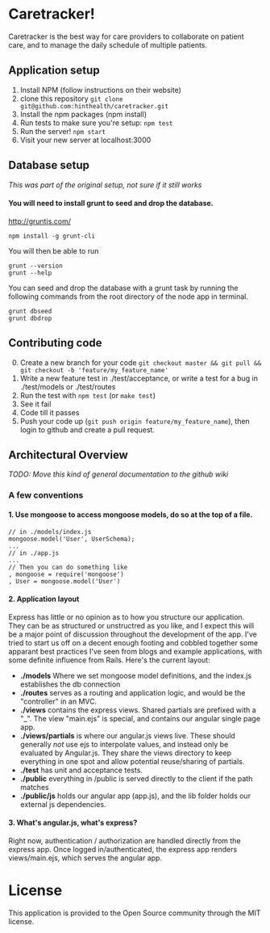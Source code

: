 # Caretracker!
Caretracker is the best way for care providers to collaborate on patient care, and
to manage the daily schedule of multiple patients.

## Application setup
1. Install NPM (follow instructions on their website)
2. clone this repository ```git clone git@github.com:hinthealth/caretracker.git```
3. Install the npm packages (npm install)
4. Run tests to make sure you're setup: ```npm test```
5. Run the server! ```npm start```
6. Visit your new server at localhost:3000

## Database setup
_This was part of the original setup, not sure if it still works_
#### You will need to install grunt to seed and drop the database.

http://gruntjs.com/

```
npm install -g grunt-cli
```

You will then be able to run

```
grunt --version
grunt --help
```

You can seed and drop the database with a grunt task by running the following commands from the root directory of the node app in terminal.

```
grunt dbseed
grunt dbdrop
```


## Contributing code
0. Create a new branch for your code ```git checkout master && git pull && git checkout -b 'feature/my_feature_name'```
1. Write a new feature test in ./test/acceptance, or write a test for a bug in ./test/models or ./test/routes
2. Run the test with ```npm test``` (or ```make test```)
3. See it fail
4. Code till it passes
5. Push your code up (```git push origin feature/my_feature_name```), then login to github and create a pull request.


## Architectural Overview
_TODO: Move this kind of general documentation to the github wiki_

### A few conventions
#### 1. Use mongoose to access mongoose models, do so at the top of a file.

```
// in ./models/index.js
mongoose.model('User', UserSchema);
...
// in ./app.js
...
// Then you can do something like
, mongoose = require('mongoose')
, User = mongoose.model('User')
```
#### 2. Application layout
Express has little or no opinion as to how you structure our application. They can be as structured or unstructred as you like, and I expect this will be a major point of discussion throughout the development of the app. I've tried to start us off on a decent enough footing and cobbled together some apparant best practices I've seen from blogs and example applications, with some definite influence from Rails. Here's the current layout:

* **./models** Where we set mongoose model definitions, and the index.js establishes the db connection
* **./routes** serves as a routing and application logic, and would be the "controller" in an MVC.
* **./views** contains the express views. Shared partials are prefixed with a "_". The view "main.ejs" is special, and contains our angular single page app.
* **./views/partials** is where our angular.js views live. These should generally *not* use ejs to interpolate values, and instead only be evaluated by Angular.js. They share the views directory to keep everything in one spot and allow potential reuse/sharing of partials.
* **./test** has unit and acceptance tests.
* **./public** everything in /public is served directly to the client if the path matches
* **./public/js** holds our angular app (app.js), and the lib folder holds our external js dependencies.

#### 3. What's angular.js, what's express?
Right now, authentication / authorization are handled directly from the express app.
Once logged in/authenticated, the express app renders views/main.ejs, which serves
the angular app.

# License
This application is provided to the Open Source community through the MIT license.

